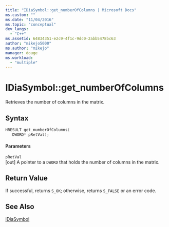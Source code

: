 ```yaml
---
title: "IDiaSymbol::get_numberOfColumns | Microsoft Docs"
ms.custom: ""
ms.date: "11/04/2016"
ms.topic: "conceptual"
dev_langs: 
  - "C++"
ms.assetid: 64834351-e2c9-4f1c-9dc0-2abb5478bc63
author: "mikejo5000"
ms.author: "mikejo"
manager: douge
ms.workload: 
  - "multiple"
---
```

# IDiaSymbol::get_numberOfColumns
Retrieves the number of columns in the matrix.  
  
## Syntax  
  
```C++  
HRESULT get_numberOfColumns(   
   DWORD* pRetVal);  
```  
  
#### Parameters  
 `pRetVal`  
 [out] A pointer to a `DWORD` that holds the number of columns in the matrix.  
  
## Return Value  
 If successful, returns `S_OK`; otherwise, returns `S_FALSE` or an error code.  
  
## See Also  
 [IDiaSymbol](../../debugger/debug-interface-access/idiasymbol.md)